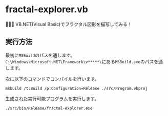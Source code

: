 # fractal-explorer.vb

🥝🥝🥝 VB.NET(Visual Basic)でフラクタル図形を描写してみる！  

## 実行方法

最初に`MSBuild`のパスを通します。  
`C:\Windows\Microsoft.NET\Framework\v*****\`にある`MSBuild.exe`のパスを通します。  

次に以下のコマンドでコンパイルを行います。  

```shell
msbuild /t:Build /p:Configuration=Release ./src/Program.vbproj
```

生成された実行可能プログラムを実行します。  

```shell
./src/bin/Release/fractal-explorer.exe
```
